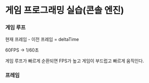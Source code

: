 # 게임 프로그래밍 실습(콘솔 엔진)



### 게임 루프

현재 프레임 - 이전 프레임 = deltaTime

60FPS -> 1/60초

게임 루프가 빠르게 순환되면 FPS가 높고 게임이 부드럽고 빠르게 움직인다.





### 프레임

